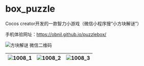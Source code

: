 # box_puzzle
Cocos creator开发的一款智力小游戏（微信小程序搜“小方块解谜”）

手机体验网址：https://obnil.github.io/puzzlebox/

![方块解谜 微信二维码](https://user-images.githubusercontent.com/30790621/209487368-ced2020c-86ac-458a-8251-4a78a6fa7792.jpg)

| ![1008_1](https://user-images.githubusercontent.com/30790621/209431525-f5dfb745-0608-4019-be3a-30e2d6e0c0da.jpg) | ![1008_2](https://user-images.githubusercontent.com/30790621/209431535-b291a29f-5d9f-4840-8c2f-216d7db0a994.jpg) | ![1008_3](https://user-images.githubusercontent.com/30790621/209431539-0c90052b-796f-4a9b-b80e-fadc60f148e1.jpg) |
| ---------------------------------- | ---------------------------------- | ---------------------------------- |







